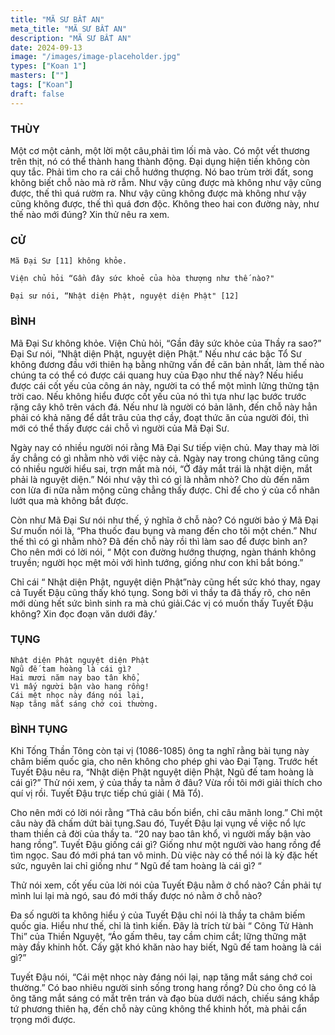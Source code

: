 ```yaml
---
title: "MÃ SƯ BẤT AN"
meta_title: "MÃ SƯ BẤT AN"
description: "MÃ SƯ BẤT AN"
date: 2024-09-13
image: "/images/image-placeholder.jpg"
types: ["Koan 1"]
masters: [""]
tags: ["Koan"]
draft: false
---
```


### THÙY 
Một cơ một cảnh, một lời một câu,phải tìm lối mà vào.
Có một vết thương trên thịt, nó có thể thành hang thành động.
Đại dụng hiện tiền không còn quy tắc.
Phải tìm cho ra cái chỗ hướng thượng.
Nó bao trùm trời đất, song không biết chỗ nào mà rờ rẫm.
Như vậy cũng được mà không như vậy cũng được, thế thì quá rườm ra.
Như vậy cũng không được mà không như vậy cũng không được, thế thì quá đơn độc.
Không theo hai con đường này, như thế nào mới đúng? Xin thử nêu ra xem.


### CỬ 
```
Mã Đại Sư [11] không khỏe.

Viện chủ hỏi “Gần đây sức khoẻ của hòa thượng như thế nào?"

Đại sư nói, “Nhật diện Phật, nguyệt diện Phật" [12]
```

### BÌNH 
Mã Đại Sư không khỏe. Viện Chủ hỏi, “Gần đây sức khỏe của Thầy ra sao?” Đại Sư nói, “Nhật diện Phật, nguyệt diện Phật.” Nếu như các bậc Tổ Sư không đương đầu với thiên hạ bằng những vấn đề căn bản nhất, làm thế nào chúng ta có thể có được cái quang huy của Đạo như thế này? Nếu hiểu được cái cốt yếu của công án này, người ta có thể một mình lửng thửng tận trời cao. Nếu không hiểu được cốt yếu của nó thì tựa như lạc bước trước rặng cây khô trên vách đá. Nếu như là người có bản lãnh, đến chỗ này hẳn phải có khả năng để dắt trâu của thợ cầy, đoạt thức ăn của người đói, thì mới có thể thấy được cái chỗ vì người của Mã Đại Sư.

Ngày nay có nhiều người nói rằng Mã Đại Sư tiếp viện chủ. May thay mà lời ấy chẳng có gì nhằm nhò với việc này cả. Ngày nay trong chúng tăng cũng có nhiều người hiểu sai, trợn mắt mà nói, “Ở đây mắt trái là nhật diện, mắt phải là nguyệt diện.” Nói như vậy thì có gì là nhằm nhò? Cho dù đến năm con lừa đi nữa nằm mộng cũng chẳng thấy được. Chỉ để cho ý của cổ nhân lướt qua mà không bắt được.

Còn như Mã Đại Sư nói như thế, ý nghĩa ở chỗ nào? Có người bảo ý Mã Đại Sư muốn nói là, “Pha thuốc đau bụng và mang đến cho tôi một chén.” Như thế thì có gì nhằm nhò? Đã đến chỗ này rồi thì làm sao để được bình an? Cho nên mới có lời nói, “ Một con đường hướng thượng, ngàn thánh không truyền; người học mệt mỏi với hình tướng, giống như con khỉ bắt bóng.”

Chỉ cái “ Nhật diện Phật, nguyệt diện Phật”này cũng hết sức khó thay, ngay cả Tuyết Đậu cũng thấy khó tụng. Song bởi vì thầy ta đã thấy rõ, cho nên mới dùng hết sức bình sinh ra mà chú giải.Các vị có muốn thấy Tuyết Đậu không? Xin đọc đoạn văn dưới đây.’

### TỤNG
```
Nhật diện Phật nguyệt diện Phật
Ngũ đế tam hoàng là cái gì?
Hai mươi năm nay bao tân khổ,
Vì mấy người bận vào hang rồng!
Cái mệt nhọc này đáng nói lại,
Nạp tăng mắt sáng chớ coi thường.
```

### BÌNH TỤNG
Khi Tống Thần Tông còn tại vị (1086-1085) ông ta nghĩ rằng bài tụng này châm biếm quốc gia, cho nên không cho phép ghi vào Đại Tạng. Trước hết Tuyết Đậu nêu ra, “Nhật diện Phật nguyệt diện Phật, Ngũ đế tam hoàng là cái gì?” Thử nói xem, ý của thầy ta nằm ở đâu? Vừa rồi tôi mới giải thích cho quí vị rồi. Tuyết Đậu trực tiếp chú giải ( Mã Tổ). 

Cho nên mới có lời nói rằng “Thả câu bốn biển, chỉ câu mãnh long.” 
Chỉ một câu này đã chấm dứt bài tụng.Sau đó, Tuyết Đậu lại vụng về việc nổ lực tham thiền cả đời của thầy ta. “20 nay bao tân khổ, vì người mấy bận vào hang rồng”. Tuyết Đậu giống cái gì? Giống như một người vào hang rồng để tìm ngọc. Sau đó mới phá tan vô minh. Dù việc này có thể nói là kỳ đặc hết sức, nguyên lai chỉ giống như “ Ngũ đế tam hoàng là cái gì? “ 

Thử nói xem, cốt yếu của lời nói của Tuyết Đậu nằm ở chổ nào? 
Cần phải tự mình lui lại mà ngó, sau đó mới thấy được nó nằm ở chỗ nào?

Đa số người ta không hiểu ý của Tuyết Đậu chỉ nói là thầy ta châm biếm quốc gia. 
Hiểu như thế, chỉ là tình kiến. Đây là trích từ bài “ Công Tử Hành Thi” của Thiền Nguyệt, “Áo gấm thêu, tay cầm chim cắt; lững thững mặt mày đầy khinh hốt. Cấy gặt khó khăn nào hay biết, Ngũ đế tam hoàng là cái gì?” 

Tuyết Đậu nói, “Cái mệt nhọc này đáng nói lại, nạp tăng mắt sáng chớ coi thường.” 
Có bao nhiêu người sinh sống trong hang rồng? 
Dù cho ông có là ông tăng mắt sáng có mắt trên trán và đạo bùa dưới nách, chiếu sáng khắp tứ phương thiên hạ, đến chỗ này cũng không thể khinh hốt, mà phải cẩn trọng mới được.
